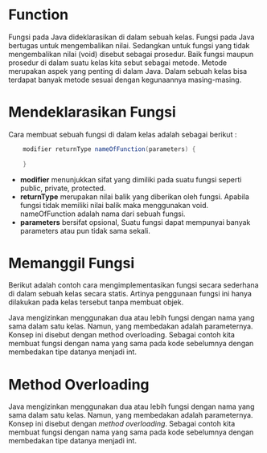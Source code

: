 # Function

Fungsi pada Java dideklarasikan di dalam sebuah kelas. Fungsi pada Java bertugas untuk mengembalikan nilai. Sedangkan untuk fungsi yang tidak mengembalikan nilai (void) disebut sebagai prosedur. Baik fungsi maupun prosedur di dalam suatu kelas kita sebut sebagai metode. Metode merupakan aspek yang penting di dalam Java. Dalam sebuah kelas bisa terdapat banyak metode sesuai dengan kegunaannya masing-masing.

# Mendeklarasikan Fungsi

Cara membuat sebuah fungsi di dalam kelas adalah sebagai berikut :
```java
    modifier returnType nameOfFunction(parameters) {
     
    }
```
- **modifier** menunjukkan sifat yang dimiliki pada suatu fungsi seperti public, private, protected.
- **returnType** merupakan nilai balik yang diberikan oleh fungsi. Apabila fungsi tidak memiliki nilai balik maka menggunakan void.
    nameOfFunction adalah nama dari sebuah fungsi.
- **parameters** bersifat opsional, Suatu fungsi dapat mempunyai banyak parameters atau pun tidak sama sekali.

# Memanggil Fungsi

Berikut adalah contoh cara mengimplementasikan fungsi secara sederhana di dalam sebuah kelas secara statis. Artinya penggunaan fungsi ini hanya dilakukan pada kelas tersebut tanpa membuat objek.


Java mengizinkan menggunakan dua atau lebih fungsi dengan nama yang sama dalam satu kelas. Namun, yang membedakan adalah parameternya. Konsep ini disebut dengan method overloading. Sebagai contoh kita membuat fungsi dengan nama yang sama pada kode sebelumnya dengan membedakan tipe datanya menjadi int.

# Method Overloading

Java mengizinkan menggunakan dua atau lebih fungsi dengan nama yang sama dalam satu kelas. Namun, yang membedakan adalah parameternya. Konsep ini disebut dengan *method overloading*. Sebagai contoh kita membuat fungsi dengan nama yang sama pada kode sebelumnya dengan membedakan tipe datanya menjadi int.



